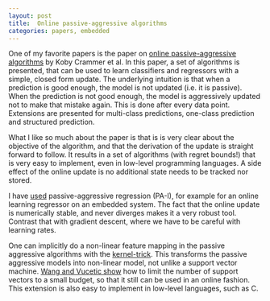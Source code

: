 ```yaml
---
layout: post
title:  Online passive-aggressive algorithms
categories: papers, embedded
---
```


One of my favorite papers is the paper on [online passive-aggressive
algorithms](http://www.jmlr.org/papers/volume7/crammer06a/crammer06a.pdf) by
Koby Crammer et al. In this paper, a set of algorithms is presented, that can be
used to learn classifiers and regressors with a simple, closed form update. The
underlying intuition is that when a prediction is good enough, the model is not
updated (i.e. it is passive). When the prediction is not good enough, the model
is aggressively updated not to make that mistake again. This is done after every
data point. Extensions are presented for multi-class predictions, one-class
prediction and structured prediction. 

What I like so much about the paper is that is is very clear about the objective
of the algorithm, and that the derivation of the update is straight forward to
follow. It results in a set of algorithms (with regret bounds!) that is very
easy to implement, even in low-level programming languages. A side effect of the
online update is no additional state needs to be tracked nor stored.

I have [used](https://github.com/breuderink/epsilon) passive-aggressive
regression (PA-I), for example for an online learning regressor on an embedded
system. The fact that the online update is numerically stable, and never
diverges makes it a very robust tool. Contrast that with gradient descent, where
we have to be careful with learning rates.

One can implicitly do a non-linear feature mapping in the passive aggressive
algorithms with the [kernel-trick](https://en.wikipedia.org/wiki/Kernel_method).
This transforms the passive aggressive models into non-linear model, not unlike
a support vector machine. [Wang and Vucetic
show](http://proceedings.mlr.press/v9/wang10b/wang10b.pdf) how to limit the
number of support vectors to a small budget, so that it still can be used in an
online fashion. This extension is also easy to implement in low-level languages,
such as C.